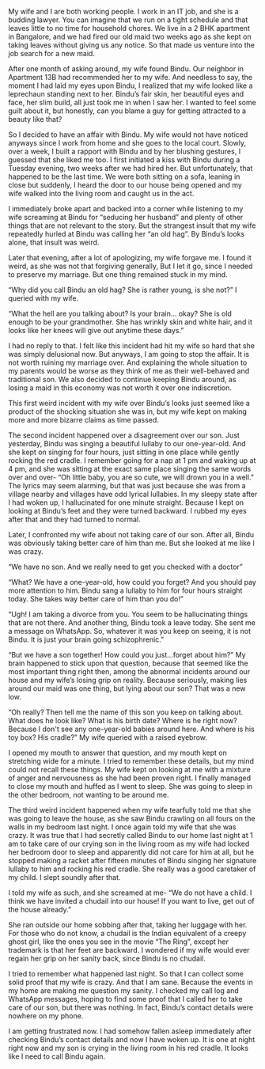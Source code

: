 My wife and I are both working people. I work in an IT job, and she is a budding lawyer. You can imagine that we run on a tight schedule and that leaves little to no time for household chores. We live in a 2 BHK apartment in Bangalore, and we had fired our old maid two weeks ago as she kept on taking leaves without giving us any notice. So that made us venture into the job search for a new maid. 



After one month of asking around, my wife found Bindu. Our neighbor in Apartment 13B had recommended her to my wife. And needless to say, the moment I had laid my eyes upon Bindu, I realized that my wife looked like a leprechaun standing next to her. Bindu’s fair skin, her beautiful eyes and face, her slim build, all just took me in when I saw her. I wanted to feel some guilt about it, but honestly, can you blame a guy for getting attracted to a beauty like that?



So I decided to have an affair with Bindu. My wife would not have noticed anyways since I work from home and she goes to the local court. Slowly, over a week, I built a rapport with Bindu and by her blushing gestures, I guessed that she liked me too. I first initiated a kiss with Bindu during a Tuesday evening, two weeks after we had hired her. But unfortunately, that happened to be the last time. We were both sitting on a sofa, leaning in close but suddenly, I heard the door to our house being opened and my wife walked into the living room and caught us in the act. 



I immediately broke apart and backed into a corner while listening to my wife screaming at Bindu for “seducing her husband” and plenty of other things that are not relevant to the story. But the strangest insult that my wife repeatedly hurled at Bindu was calling her “an old hag”. By Bindu’s looks alone, that insult was weird. 



Later that evening, after a lot of apologizing, my wife forgave me. I found it weird, as she was not that forgiving generally, But I let it go, since I needed to preserve my marriage. But one thing remained stuck in my mind.



“Why did you call Bindu an old hag? She is rather young, is she not?” I queried with my wife.



“What the hell are you talking about? Is your brain... okay? She is old enough to be your grandmother. She has wrinkly skin and white hair, and it looks like her knees will give out anytime these days.”



I had no reply to that. I felt like this incident had hit my wife so hard that she was simply delusional now. But anyways, I am going to stop the affair. It is not worth ruining my marriage over. And explaining the whole situation to my parents would be worse as they think of me as their well-behaved and traditional son. We also decided to continue keeping Bindu around, as losing a maid in this economy was not worth it over one indiscretion. 



This first weird incident with my wife over Bindu’s looks just seemed like a product of the shocking situation she was in, but my wife kept on making more and more bizarre claims as time passed.



The second incident happened over a disagreement over our son. Just yesterday, Bindu was singing a beautiful lullaby to our one-year-old. And she kept on singing for four hours, just sitting in one place while gently rocking the red cradle. I remember going for a nap at 1 pm and waking up at 4 pm, and she was sitting at the exact same place singing the same words over and over- “Oh little baby, you are so cute, we will drown you in a well.” The lyrics may seem alarming, but that was just because she was from a village nearby and villages have odd lyrical lullabies. In my sleepy state after I had woken up, I hallucinated for one minute straight. Because I kept on looking at Bindu’s feet and they were turned backward. I rubbed my eyes after that and they had turned to normal. 



Later, I confronted my wife about not taking care of our son. After all, Bindu was obviously taking better care of him than me. But she looked at me like I was crazy.



“We have no son. And we really need to get you checked with a doctor”



“What? We have a one-year-old, how could you forget? And you should pay more attention to him. Bindu sang a lullaby to him for four hours straight today. She takes way better care of him than you do!”



“Ugh! I am taking a divorce from you. You seem to be hallucinating things that are not there. And another thing, Bindu took a leave today. She sent me a message on WhatsApp. So, whatever it was you keep on seeing, it is not Bindu. It is just your brain going schizophrenic.”



“But we have a son together! How could you just...forget about him?” My brain happened to stick upon that question, because that seemed like the most important thing right then, among the abnormal incidents around our house and my wife’s losing grip on reality. Because seriously, making lies around our maid was one thing, but lying about our son? That was a new low. 



“Oh really? Then tell me the name of this son you keep on talking about. What does he look like? What is his birth date? Where is he right now? Because I don't see any one-year-old babies around here. And where is his toy box? His cradle?” My wife queried with a raised eyebrow.



I opened my mouth to answer that question, and my mouth kept on stretching wide for a minute. I tried to remember these details, but my mind could not recall these things. My wife kept on looking at me with a mixture of anger and nervousness as she had been proven right. I finally managed to close my mouth and huffed as I went to sleep. She was going to sleep in the other bedroom, not wanting to be around me. 



The third weird incident happened when my wife tearfully told me that she was going to leave the house, as she saw Bindu crawling on all fours on the walls in my bedroom last night. I once again told my wife that she was crazy. It was true that I had secretly called Bindu to our home last night at 1 am to take care of our crying son in the living room as my wife had locked her bedroom door to sleep and apparently did not care for him at all, but he stopped making a racket after fifteen minutes of Bindu singing her signature lullaby to him and rocking his red cradle. She really was a good caretaker of my child. I slept soundly after that. 



I told my wife as such, and she screamed at me- “We do not have a child. I think we have invited a chudail into our house! If you want to live, get out of the house already.”



She ran outside our home sobbing after that, taking her luggage with her. For those who do not know, a chudail is the Indian equivalent of a creepy ghost girl, like the ones you see in the movie “The Ring”, except her trademark is that her feet are backward. I wondered if my wife would ever regain her grip on her sanity back, since Bindu is no chudail. 



I tried to remember what happened last night. So that I can collect some solid proof that my wife is crazy. And that I am sane. Because the events in my home are making me question my sanity. I checked my call log and WhatsApp messages, hoping to find some proof that I called her to take care of our son, but there was nothing. In fact, Bindu’s contact details were nowhere on my phone. 



I am getting frustrated now. I had somehow fallen asleep immediately after checking Bindu’s contact details and now I have woken up. It is one at night right now and my son is crying in the living room in his red cradle. It looks like I need to call Bindu again. 

  
